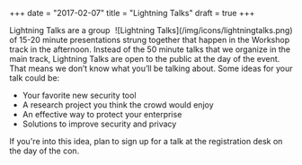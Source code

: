 +++
date = "2017-02-07"
title = "Lightning Talks"
draft = true
+++
<div style="float: right">
![Lightning Talks](/img/icons/lightningtalks.png)
</div>
Lightning Talks are a group of 15-20 minute presentations strung together that happen in the Workshop track in the afternoon. Instead of the 50 minute talks that we organize in the main track, Lightning Talks are open to the public at the day of the event. That means we don’t know what you’ll be talking about. Some ideas for your talk could be:

- Your favorite new security tool
- A research project you think the crowd would enjoy
- An effective way to protect your enterprise
- Solutions to improve security and privacy

If you're into this idea, plan to sign up for a talk at the registration desk on the day of the con.

